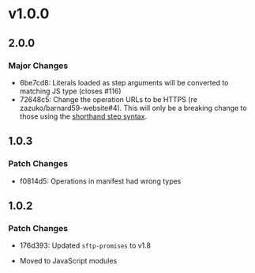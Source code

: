 # v1.0.0

## 2.0.0

### Major Changes

- 6be7cd8: Literals loaded as step arguments will be converted to matching JS type (closes #116)
- 72648c5: Change the operation URLs to be HTTPS (re zazuko/barnard59-website#4).
  This will only be a breaking change to those using the [shorthand step syntax](https://data-centric.zazuko.com/docs/workflows/explanations/simplified-syntax).

## 1.0.3

### Patch Changes

- f0814d5: Operations in manifest had wrong types

## 1.0.2

### Patch Changes

- 176d393: Updated `sftp-promises` to v1.8

- Moved to JavaScript modules
